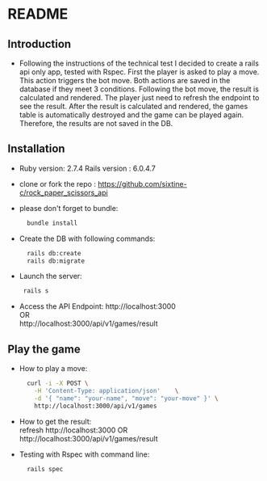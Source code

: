 # README

## Introduction

* Following the instructions of the technical test I decided to create a rails api only app, tested with Rspec.
First the player is asked to play a move. This action triggers the bot move.
Both actions are saved in the database if they meet 3 conditions.
Following the bot move, the result is calculated and rendered. The player just need to refresh the endpoint to see the result.
After the result is calculated and rendered, the games table is automatically destroyed and the game can be played again. Therefore, the results are not saved in the DB.

## Installation

* Ruby version: 2.7.4 Rails version : 6.0.4.7

* clone or fork the repo : https://github.com/sixtine-c/rock_paper_scissors_api

* please don't forget to bundle:

  ```bash
    bundle install
  ```

* Create the DB with following commands:
  ```bash
    rails db:create
    rails db:migrate
  ```

* Launch the server:
   ```bash
    rails s
  ```
* Access the API Endpoint:
  http://localhost:3000 \
  OR \
  http://localhost:3000/api/v1/games/result

## Play the game

* How to play a move:
  ```bash
    curl -i -X POST \
      -H 'Content-Type: application/json'    \
      -d '{ "name": "your-name", "move": "your-move" }' \
      http://localhost:3000/api/v1/games
  ```

* How to get the result: \
  refresh http://localhost:3000
  OR
  http://localhost:3000/api/v1/games/result

* Testing with Rspec with command line:
  ```bash
    rails spec
  ```

